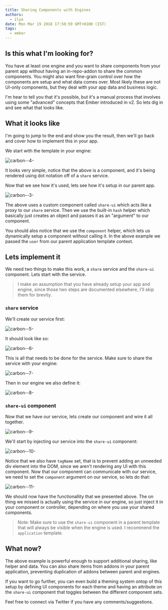 ```yaml
---
title: Sharing Components with Engines
authors:
  - ilya
date: Mon Mar 19 2018 17:50:59 GMT+0100 (IST)
tags:
  - ember
---
```

## Is this what I'm looking for?

You have at least one engine and you want to share components from your parent app without having an in-repo-addon to share the common components. You might also want fine-grain control over how the components are setup and what data comes over. Most likely these are not UI-only components, but they deal with your app data and business logic.

I'm hear to tell you that it's possible, but it's a manual process that involves using some "advanced" concepts that Ember introduced in v2. So lets dig in and see what that looks like.

## What it looks like

I'm going to jump to the end and show you the result, then we'll go back and cover how to implement this in your app.

We start with the template in your engine:

![carbon--4-](/content/images/2018/03/carbon--4-.png)

It looks very simple, notice that the above is a component, and it's being rendered using dot notation off of a `share` service.

Now that we see how it's used, lets see how it's setup in our parent app.

![carbon--3-](/content/images/2018/03/carbon--3-.png)

The above uses a custom component called `share-ui` which acts like a proxy to our `share` service. Then we use the built-in `hash` helper which basically just creates an object and passes it as an "argument" to our component.

You should alos notice that we use the `component` helper, which lets us dynamically setup a component without calling it. In the above example we passed the `user` from our parent application template context.

## Lets implement it

We need two things to make this work, a `share` service and the `share-ui` component. Lets start with the service.

> I make an assumption that you have already setup your app and engine, since those two steps are documented elsewhere, I'll skip them for brevity.

### `share` service

We'll create our service first:

![carbon--5-](/content/images/2018/03/carbon--5-.png)

It should look like so:

![carbon--6-](/content/images/2018/03/carbon--6-.png)

This is all that needs to be done for the service. Make sure to share the service with your engine:

![carbon--7-](/content/images/2018/03/carbon--7-.png)

Then in our engine we also define it:

![carbon--8-](/content/images/2018/03/carbon--8-.png)

### `share-ui` component

Now that we have our service, lets create our component and
wire it all together.

![carbon--9-](/content/images/2018/03/carbon--9-.png)

We'll start by injecting our service into the `share-ui` component:

![carbon--10-](/content/images/2018/03/carbon--10-.png)

Notice that we also have `tagName` set, that is to prevent adding an unneeded div element into the DOM, since we aren't rendering any UI with this component. Now that our component can communicate with our service, we need to set the `component` argument on our service, so lets do that:

![carbon--11-](/content/images/2018/03/carbon--11-.png)

We should now have the functionallity that we presented above. The on thing we missed is actually using the service in our engine, so just inject it
in your component or controller, depending on where you use your shared components.

> Note: Make sure to use the `share-ui` component in a parent template that will always be visible when the engine is used. I recommend the `application` template.

## What now?

The above example is powerful enough to support additional sharing, like helper and data. You can also share items from addons in your parent application, preventing duplication of addons between parent and engines.

If you want to go further, you can even build a theming system ontop of this setup by defining UI components for each theme and having an attribute on the `share-ui` component that toggles between the different component sets.

Feel free to connect via Twitter if you have any comments/suggestions.